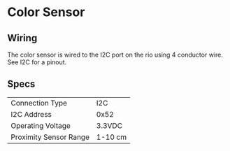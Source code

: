 # Color Sensor

## Wiring

The color sensor is wired to the I2C port on the rio using 4 conductor wire. See I2C for a pinout.

## Specs

|                        |         |
| ---------------------- | ------- |
| Connection Type        | I2C     |
| I2C Address            | 0x52    |
| Operating Voltage      | 3.3VDC  |
| Proximity Sensor Range | 1-10 cm |
